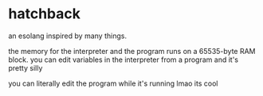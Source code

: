 # hatchback
an esolang inspired by many things.

the memory for the interpreter and the program runs on a 65535-byte RAM block. you can edit variables in the interpreter from a program and it's pretty silly

you can literally edit the program while it's running lmao its cool
